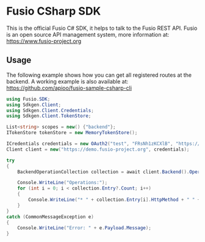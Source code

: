 
# Fusio CSharp SDK

This is the official Fusio C# SDK, it helps to talk to the Fusio REST API.
Fusio is an open source API management system, more information at:
https://www.fusio-project.org

## Usage

The following example shows how you can get all registered routes at the backend.
A working example is also available at: https://github.com/apioo/fusio-sample-csharp-cli

```csharp
using Fusio.SDK;
using Sdkgen.Client;
using Sdkgen.Client.Credentials;
using Sdkgen.Client.TokenStore;

List<string> scopes = new() {"backend"};
ITokenStore tokenStore = new MemoryTokenStore();

ICredentials credentials = new OAuth2("test", "FRsNh1zKCXlB", "https://demo.fusio-project.org/authorization/token", "", tokenStore, scopes);
Client client = new("https://demo.fusio-project.org", credentials);

try
{
    BackendOperationCollection collection = await client.Backend().Operation().GetAll(0, 16, "");

    Console.WriteLine("Operations:");
    for (int i = 0; i < collection.Entry?.Count; i++)
    {
        Console.WriteLine("* " + collection.Entry[i].HttpMethod + " " + collection.Entry[i].HttpPath);
    }
}
catch (CommonMessageException e)
{
    Console.WriteLine("Error: " + e.Payload.Message);
}

```
